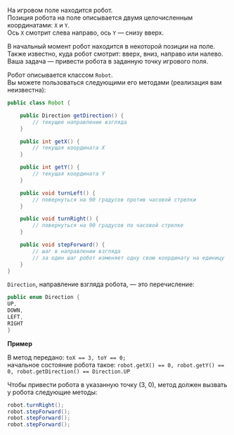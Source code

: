 На игровом поле находится робот.  
Позиция робота на поле описывается двумя целочисленным координатами: `X` и `Y`.  
Ось `X` смотрит слева направо, ось `Y` — снизу вверх.

В начальный момент робот находится в некоторой позиции на поле.  
Также известно, куда робот смотрит: вверх, вниз, направо или налево.  
Ваша задача — привести робота в заданную точку игрового поля.

Робот описывается классом `Robot`.  
Вы можете пользоваться следующими его методами (реализация вам неизвестна):

```java
public class Robot {

    public Direction getDirection() {
        // текущее направление взгляда
    }

    public int getX() {
        // текущая координата X
    }

    public int getY() {
        // текущая координата Y
    }

    public void turnLeft() {
        // повернуться на 90 градусов против часовой стрелки
    }

    public void turnRight() {
        // повернуться на 90 градусов по часовой стрелке
    }

    public void stepForward() {
        // шаг в направлении взгляда
        // за один шаг робот изменяет одну свою координату на единицу
    }
}
```

`Direction`, направление взгляда робота, — это перечисление:

```java
public enum Direction {
UP,
DOWN,
LEFT,
RIGHT
}
```

**Пример**

В метод передано: `toX == 3, toY == 0;`  
начальное состояние робота такое: `robot.getX() == 0, robot.getY() == 0, robot.getDirection() == Direction.UP`

Чтобы привести робота в указанную точку (3, 0), метод должен вызвать у робота следующие методы:

```java
robot.turnRight();
robot.stepForward();
robot.stepForward();
robot.stepForward();
```